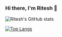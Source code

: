 ### Hi there, I'm Ritesh 👋

![Ritesh's GitHub stats](https://github-readme-stats.vercel.app/api?username=ritcode&show_icons=true&count_private=true&theme=tokyonight)

[![Top Langs](https://github-readme-stats.vercel.app/api/top-langs/?username=ritcode&hide=python&layout=compact)](https://github.com/ritcode/github-readme-stats)


<!--


Here are some ideas to get you started:

- 🔭 I’m currently working on ...
- 🌱 I’m currently learning ...
- 👯 I’m looking to collaborate on ...
- 🤔 I’m looking for help with ...
- 💬 Ask me about ...
- 📫 How to reach me: ...
- 😄 Pronouns: ...
- ⚡ Fun fact: ...
-->
